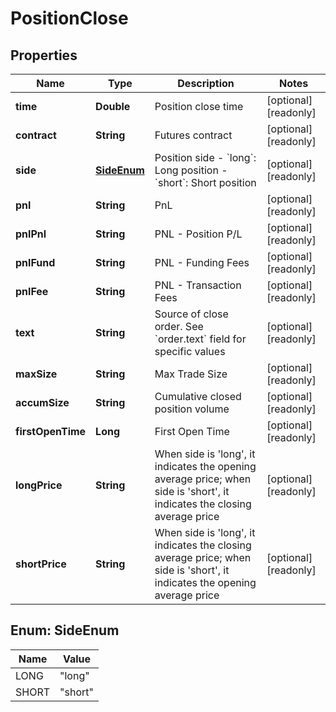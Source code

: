 
# PositionClose

## Properties

Name | Type | Description | Notes
------------ | ------------- | ------------- | -------------
**time** | **Double** | Position close time |  [optional] [readonly]
**contract** | **String** | Futures contract |  [optional] [readonly]
**side** | [**SideEnum**](#SideEnum) | Position side  - &#x60;long&#x60;: Long position - &#x60;short&#x60;: Short position |  [optional] [readonly]
**pnl** | **String** | PnL |  [optional] [readonly]
**pnlPnl** | **String** | PNL - Position P/L |  [optional] [readonly]
**pnlFund** | **String** | PNL - Funding Fees |  [optional] [readonly]
**pnlFee** | **String** | PNL - Transaction Fees |  [optional] [readonly]
**text** | **String** | Source of close order. See &#x60;order.text&#x60; field for specific values |  [optional] [readonly]
**maxSize** | **String** | Max Trade Size |  [optional] [readonly]
**accumSize** | **String** | Cumulative closed position volume |  [optional] [readonly]
**firstOpenTime** | **Long** | First Open Time |  [optional] [readonly]
**longPrice** | **String** | When side is &#39;long&#39;, it indicates the opening average price; when side is &#39;short&#39;, it indicates the closing average price |  [optional] [readonly]
**shortPrice** | **String** | When side is &#39;long&#39;, it indicates the closing average price; when side is &#39;short&#39;, it indicates the opening average price |  [optional] [readonly]

## Enum: SideEnum

Name | Value
---- | -----
LONG | &quot;long&quot;
SHORT | &quot;short&quot;

